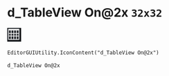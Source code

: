 # d_TableView On@2x `32x32`
<img src="/img/d_TableView%20On.png" width=32 height=32>

``` CSharp
EditorGUIUtility.IconContent("d_TableView On@2x")
```
```
d_TableView On@2x
```
